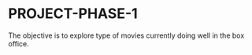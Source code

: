 # PROJECT-PHASE-1
The objective is to explore type of movies currently doing well in the box office.

